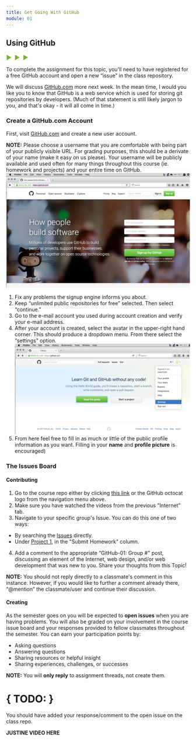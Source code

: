 ```yaml
---
title: Get Going With GitHub
module: 01
---
```


## Using GitHub
<span style="color: #79AF33; font-size: medium; font-weight: bold">▶ &nbsp;▶  &nbsp;▶</span>

To complete the assignment for this topic, you'll need to have registered for a free GitHub account and open a new “issue” in the class repository.

We will discuss [GitHub.com](github.com) more next week. In the mean time, I would you like you to know that GitHub is a web service which is used for storing git repositories by developers. (Much of that statement is still likely jargon to you, and that's okay - it will all come in time.)


### Create a GitHub.com Account

First, visit [GitHub.com](https://github.com/) and create a new user account.

**NOTE:** Please choose a username that you are comfortable with being part of your publicly visible URL. For grading purposes, this should be a derivate of your name (make it easy on us please). Your username will be publicly available and used often for many things throughout this course (ie. homework and projects) and your entire time on GitHub.
![GitHub.com signup page](../imgs/gh_signup.jpg)

1. Fix any problems the signup engine informs you about.
2. Keep “unlimited public repositories for free” selected. Then select “continue."
3. Go to the e-mail account you used during account creation and verify your e-mail address.
4. After your account is created, select the avatar in the upper-right hand corner. This should produce a dropdown menu. From there select the “settings” option.
![GitHub Profile Setup](../imgs/gh_setup1.jpg)
5. From here feel free to fill in as much or little of the public profile information as you want. Filling in your **name** and **profile picture** is encouraged)


### The Issues Board
#### Contributing
1. Go to the course repo either by clicking [this link](https://github.com/Media-Ed-Online/intro-web-dev) or the GitHub octocat logo from the navigation menu above.
2. Make sure you have watched the videos from the previous "Internet" tab.
3. Navigate to your specific group's Issue. You can do this one of two ways:
- By searching the [Issues](https://github.com/Media-Ed-Online/intro-web-dev/issues) directly.
- Under [Project 1](https://github.com/Media-Ed-Online/intro-web-dev/projects/7), in the "Submit Homework" column.
4. Add a comment to the appropriate “GitHub-01: Group #" post, discussing an element of the Internet, web design, and/or web development that was new to you. Share your thoughts from this Topic!

**NOTE:** You should not reply directly to a classmate's comment in this instance. However, if you would like to further a comment already there, “@mention” the classmate/user and continue their discussion.

#### Creating
As the semester goes on you will be expected to **open issues** when you are having problems. You will also be graded on your involvement in the course issue board and your responses provided to fellow classmates throughout the semester. You can earn your participation points by:
- Asking questions
- Answering questions
- Sharing resources or helpful insight
- Sharing experiences, challenges, or successes

**NOTE:** You will **only reply** to assignment threads, not create them.


# { TODO: }
You should have added your response/comment to the open issue on the class repo.

**JUSTINE VIDEO HERE**
